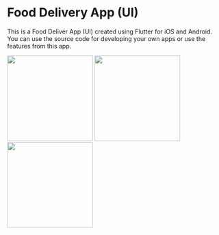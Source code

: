 # Food Delivery App (UI)

This is a Food Deliver App (UI) created using Flutter for iOS and Android. You can use the source code for developing your own apps or use the features from this app.

<img src="https://github.com/navendu-pottekkat/food-delivery-app-ui/blob/master/assets/images/Screenshot_20200219-184138.png" width="200">      <img src="https://github.com/navendu-pottekkat/food-delivery-app-ui/blob/master/assets/images/Screenshot_20200219-184147.png" width="200">      <img src="https://github.com/navendu-pottekkat/food-delivery-app-ui/blob/master/assets/images/Screenshot_20200219-184202.png" width="200">
